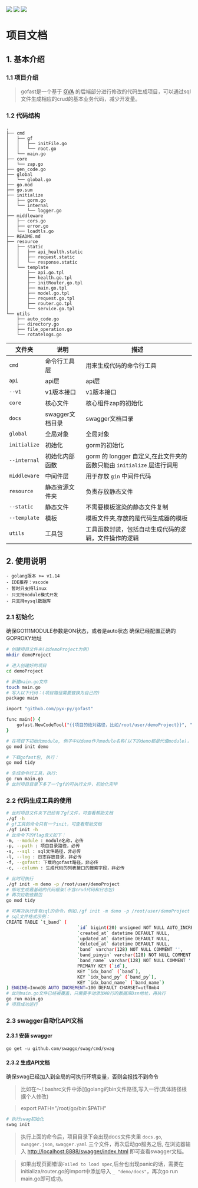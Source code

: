 <div align=left>
<img src="https://img.shields.io/badge/golang-1.16-blue"/>
<img src="https://img.shields.io/badge/gin-1.7.2-lightBlue"/>
<img src="https://img.shields.io/badge/gorm-1.21.12-red"/>
</div>


# 项目文档

## 1. 基本介绍

### 1.1 项目介绍

> gofast是一个基于 [GVA](https://github.com/flipped-aurora/gin-vue-admin) 的后端部分进行修改的代码生成项目，可以通过sql文件生成相应的crud的基本业务代码，减少开发量。
### 1.2 代码结构
```
.
├── cmd
│   ├── gf
│   │   ├── initFile.go
│   │   └── root.go
│   └── main.go
├── core
│   └── zap.go
├── gen_code.go
├── global
│   └── global.go
├── go.mod
├── go.sum
├── initialize
│   ├── gorm.go
│   └── internal
│       └── logger.go
├── middleware
│   ├── cors.go
│   ├── error.go
│   └── loadtls.go
├── README.md
├── resource
│   ├── static
│   │   ├── api_health.static
│   │   ├── request.static
│   │   └── response.static
│   └── template
│       ├── api.go.tpl
│       ├── health.go.tpl
│       ├── initRouter.go.tpl
│       ├── main.go.tpl
│       ├── model.go.tpl
│       ├── request.go.tpl
│       ├── router.go.tpl
│       └── service.go.tpl
└── utils
    ├── auto_code.go
    ├── directory.go
    ├── file_operation.go
    └── rotatelogs.go
```
| 文件夹       | 说明                    | 描述                        |
| ------------ | ----------------------- | --------------------------- |
| `cmd`        | 命令行工具层                   | 用来生成代码的命令行工具 |
| `api`        | api层                   | api层 |
| `--v1`       | v1版本接口              | v1版本接口                  |
| `core`       | 核心文件                | 核心组件zap的初始化 |
| `docs`       | swagger文档目录         | swagger文档目录 |
| `global`     | 全局对象                | 全局对象 |
| `initialize` | 初始化 | gorm的初始化 |
| `--internal` | 初始化内部函数 | gorm 的 longger 自定义,在此文件夹的函数只能由 `initialize` 层进行调用 |
| `middleware` | 中间件层 | 用于存放 `gin` 中间件代码 |
| `resource`   | 静态资源文件夹          | 负责存放静态文件                |
| `--static` | 静态文件 | 不需要模板渲染的静态文件复制 |
| `--template` | 模板 | 模板文件夹,存放的是代码生成器的模板 |
| `utils`      | 工具包                  | 工具函数封装，包括自动生成代码的逻辑，文件操作的逻辑            |
## 2. 使用说明

```
- golang版本 >= v1.14
- IDE推荐：vscode
- 暂时只支持linux
- 只支持module模式开发
- 只支持mysql数据库
```

### 2.1 初始化

确保GO111MODULE参数是ON状态，或者是auto状态
确保已经配置正确的GOPROXY地址

```bash
# 创建项目文件夹(以demoProject为例)
mkdir demoProject
```
```bash
# 进入创建好的项目
cd demoProject
```
```bash
# 新建main.go文件
touch main.go
# 写入以下代码：(项目路径需要替换为自己的)
package main

import "github.com/pyx-py/gofast"

func main() {
	gofast.NewCodeTool("{{项目的绝对路径，比如/root/user/demoProject}}", "")
}
```
```bash
# 在项目下初始化module, 例子中以demo作为module名称(以下的demo都是代值module)，使用时也需要更改为自己的module
go mod init demo
```
```bash
# 下载gofast包, 执行：
go mod tidy
```
```bash
# 生成命令行工具，执行:
go run main.go
# 此时项目目录下多了一个gf的可执行文件，初始化完毕
```


### 2.2 代码生成工具的使用

```bash
# 此时项目文件夹下已经有了gf文件，可查看帮助文档
./gf -h
# gf工具的命令只有一个init，可查看帮助文档
./gf init -h
# 此命令下的flag含义如下：
-m, --module : module名称，必传
-p, --path : 项目目录路径，必传
-s, --sql : sql文件路径，非必传
-l, --log : 日志存放目录，非必传
-f, --gofast: 下载的gofast路径，非必传
-c, --column : 生成代码的列表接口的搜索字段，非必传

# 此时可执行
./gf init -m demo -p /root/user/demoProject
# 即可生成最基础的代码框架(不含crud代码和日志包)
# 再次拉取依赖包
go mod tidy

# 可再次执行含有sql的命令，例如./gf init -m demo -p /root/user/demoProject -s ./t_band.sql就能生成业务代码
# sql文件格式示例：
CREATE TABLE `t_band` (
                           `id` bigint(20) unsigned NOT NULL AUTO_INCREMENT,
                           `created_at` datetime DEFAULT NULL,
                           `updated_at` datetime DEFAULT NULL,
                           `deleted_at` datetime DEFAULT NULL,
                           `band` varchar(128) NOT NULL COMMENT '',
                           `band_pinyin` varchar(128) NOT NULL COMMENT '',
                           `band_name` varchar(128) NOT NULL COMMENT '',
                           PRIMARY KEY (`id`),
                           KEY `idx_band` (`band`),
                           KEY `idx_band_py` (`band_py`),
                           KEY `idx_band_name` (`band_name`)
) ENGINE=InnoDB AUTO_INCREMENT=100 DEFAULT CHARSET=utf8mb4
# 此时main.go文件已经被覆盖，只需要手动添加48行的数据库Dsn地址，再执行
go run main.go
# 项目成功运行
```

### 2.3 swagger自动化API文档

#### 2.3.1 安装 swagger

````
go get -u github.com/swaggo/swag/cmd/swag
````




#### 2.3.2 生成API文档
确保swag已经加入到全局的可执行环境变量，否则会报找不到命令
> 比如在～/.bashrc文件中添加golang的bin文件路径,写入一行(具体路径根据个人修改)

> export PATH="/root/go/bin:$PATH"

```` bash
# 执行swag初始化
swag init
````

> 执行上面的命令后，项目目录下会出现docs文件夹里 `docs.go`, `swagger.json`, `swagger.yaml` 三个文件，再次启动go服务之后, 在浏览器输入 [http://localhost:8888/swagger/index.html](http://localhost:8888/swagger/index.html) 即可查看swagger文档。

> 如果出现页面错误`Failed to load spec`,后台也出现panic的话，需要在initializa/router.go的import中添加导入 `_ "demo/docs"`，再次go run main.go即可成功。


